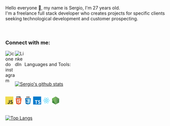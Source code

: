 Hello everyone 👋, my name is Sergio, I'm 27 years old.
<br>
I'm a freelance full stack developer who creates projects for specific clients seeking technological development and customer prospecting.
<br>
<br>
<br>

### Connect with me: 

<p>
<a href="https://www.instagram.com/sergioliveiradev/">
<img align="left" alt="icone do instagram" width="30px" src="https://cdn.jsdelivr.net/npm/simple-icons@v3/icons/instagram.svg" />
</a>
<a href="https://www.linkedin.com/in/sergioliveira-developer/">
<img align="left" alt="LinkedIn" width="30px" src="https://cdn.jsdelivr.net/npm/simple-icons@v3/icons/linkedin.svg" />
</a>
</p>
<br/>
<br/>
  Languages and Tools:
</p>
<br/>

[![Sergio's github stats](https://github-readme-stats.vercel.app/api?username=sergioliveira-developer&show_icons=true&theme=buefy)](https://github.com/rodolfomori/github-readme-stats)
<br/>
<br/>

<code><img height="25" src="https://raw.githubusercontent.com/github/explore/80688e429a7d4ef2fca1e82350fe8e3517d3494d/topics/javascript/javascript.png"></code>
<code><img height="25" src="https://raw.githubusercontent.com/github/explore/80688e429a7d4ef2fca1e82350fe8e3517d3494d/topics/html/html.png"></code>
<code><img height="25" src="https://raw.githubusercontent.com/github/explore/80688e429a7d4ef2fca1e82350fe8e3517d3494d/topics/css/css.png"></code>
<code><img height="25" src="https://raw.githubusercontent.com/github/explore/80688e429a7d4ef2fca1e82350fe8e3517d3494d/topics/typescript/typescript.png"></code>
<code><img height="25" src="https://raw.githubusercontent.com/github/explore/80688e429a7d4ef2fca1e82350fe8e3517d3494d/topics/react/react.png"></code>
<code><img height="25" src="https://raw.githubusercontent.com/github/explore/80688e429a7d4ef2fca1e82350fe8e3517d3494d/topics/nodejs/nodejs.png"></code> 
<br/>
<br/>

[![Top Langs](https://github-readme-stats.vercel.app/api/top-langs/?username=sergioliveira-developer&layout=compact&show_icons=true&theme=buefy)](https://github.com/rodolfomori/github-readme-stats)


